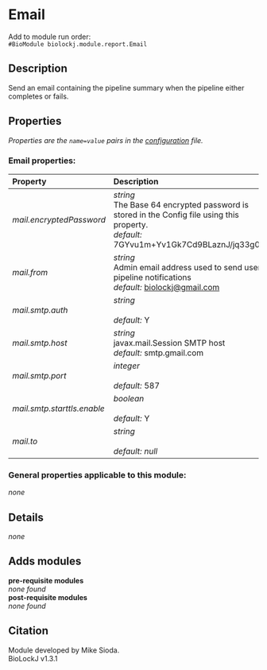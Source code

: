 # Email
Add to module run order:                    
`#BioModule biolockj.module.report.Email`

## Description 
Send an email containing the pipeline summary when the pipeline either completes or fails.

## Properties 
*Properties are the `name=value` pairs in the [configuration](../../../Configuration#properties) file.*                   

### Email properties: 
| Property| Description |
| :--- | :--- |
| *mail.encryptedPassword* | _string_ <br>The Base 64 encrypted password is stored in the Config file using this property.<br>*default:*  7GYvu1m+Yv1Gk7Cd9BLaznJ/jq33g0q1 |
| *mail.from* | _string_ <br>Admin email address used to send user pipeline notifications<br>*default:*  biolockj@gmail.com |
| *mail.smtp.auth* | _string_ <br><br>*default:*  Y |
| *mail.smtp.host* | _string_ <br>javax.mail.Session SMTP host<br>*default:*  smtp.gmail.com |
| *mail.smtp.port* | _integer_ <br><br>*default:*  587 |
| *mail.smtp.starttls.enable* | _boolean_ <br><br>*default:*  Y |
| *mail.to* | _string_ <br><br>*default:*  *null* |

### General properties applicable to this module: 
*none*

## Details 
*none*

## Adds modules 
**pre-requisite modules**                    
*none found*                   
**post-requisite modules**                    
*none found*                   

## Citation 
Module developed by Mike Sioda.                   
BioLockJ v1.3.1

